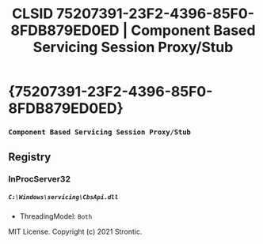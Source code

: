﻿---
title: "CLSID 75207391-23F2-4396-85F0-8FDB879ED0ED | Component Based Servicing Session Proxy/Stub"
excerpt: What is COM-Object CLSID 75207391-23F2-4396-85F0-8FDB879ED0ED?
---

# {75207391-23F2-4396-85F0-8FDB879ED0ED}

### `Component Based Servicing Session Proxy/Stub`

## Registry


### InProcServer32

##### `C:\Windows\servicing\CbsApi.dll`
* ThreadingModel: `Both`

MIT License. Copyright (c) 2021 Strontic.


